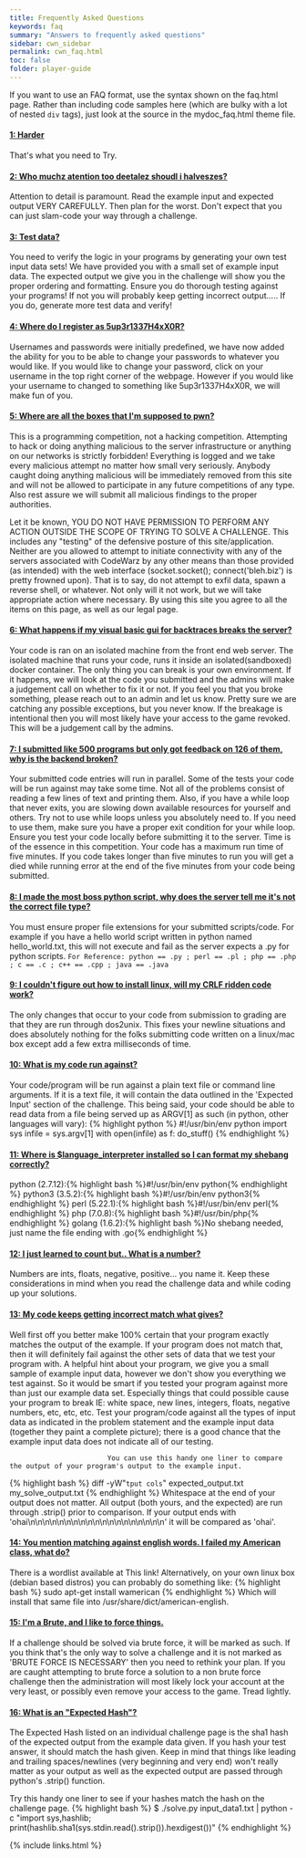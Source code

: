 ```yaml
---
title: Frequently Asked Questions
keywords: faq
summary: "Answers to frequently asked questions"
sidebar: cwn_sidebar
permalink: cwn_faq.html
toc: false
folder: player-guide
---
```


<p>If you want to use an FAQ format, use the syntax shown on the faq.html page. Rather than including code samples here (which are bulky with a lot of nested <code>div</code> tags), just look at the source in the mydoc_faq.html theme file.</p>

<div class="panel-group" id="accordion">
                    <div class="panel panel-default">
                        <div class="panel-heading">
                            <h4 class="panel-title">
                                <a class="noCrossRef accordion-toggle" data-toggle="collapse" data-parent="#accordion" href="#collapseOne">1: Harder</a>
                            </h4>
                        </div>
                        <div id="collapseOne" class="panel-collapse collapse noCrossRef">
                            <div class="panel-body">
                                That's what you need to Try.
                            </div>
                        </div>
                    </div>
                    <!-- /.panel -->
                    <div class="panel panel-default">
                        <div class="panel-heading">
                            <h4 class="panel-title">
                                <a class="noCrossRef accordion-toggle" data-toggle="collapse" data-parent="#accordion" href="#collapseTwo">2: Who muchz atention too deetalez shoudl i halveszes?</a>
                            </h4>
                        </div>
                        <div id="collapseTwo" class="panel-collapse collapse noCrossRef">
                            <div class="panel-body">
                            Attention to detail is paramount. Read the example input and expected output VERY CAREFULLY. Then plan for the worst. Don't expect that you can just slam-code your way through a challenge.
                            </div>
                        </div>
                    </div>
                    <!-- /.panel -->
                    <div class="panel panel-default">
                        <div class="panel-heading">
                            <h4 class="panel-title">
                                <a class="noCrossRef accordion-toggle" data-toggle="collapse" data-parent="#accordion" href="#collapseThree">3: Test data?</a>
                            </h4>
                        </div>
                        <div id="collapseThree" class="panel-collapse collapse noCrossRef">
                            <div class="panel-body">
                            You need to verify the logic in your programs by generating your own test input data sets! We have provided you with a small set of example input data. The expected output we give you in the challenge will show you the proper ordering and formatting. Ensure you do thorough testing against your programs! If not you will probably keep getting incorrect output..... If you do, generate more test data and verify!
                            </div>
                        </div>
                    </div>
                    <!-- /.panel -->
                    <div class="panel panel-default">
                        <div class="panel-heading">
                            <h4 class="panel-title">
                                <a class="noCrossRef accordion-toggle" data-toggle="collapse" data-parent="#accordion" href="#collapseFour">4: Where do I register as 5up3r1337H4xX0R?</a>
                            </h4>
                        </div>
                        <div id="collapseFour" class="panel-collapse collapse">
                            <div class="panel-body">
                            Usernames and passwords were initially predefined, we have now added the ability for you to be able to change your passwords to whatever you would like. If you would like to change your password, click on your username in the top right corner of the webpage. However if you would like your username to changed to something like 5up3r1337H4xX0R, we will make fun of you.
                            </div>
                        </div>
                    </div>
                    <!-- /.panel -->
                    <div class="panel panel-default">
                        <div class="panel-heading">
                            <h4 class="panel-title">
                                <a class="noCrossRef accordion-toggle" data-toggle="collapse" data-parent="#accordion" href="#collapseFive">5: Where are all the boxes that I'm supposed to pwn?</a>
                            </h4>
                        </div>
                        <div id="collapseFive" class="panel-collapse collapse">
                            <div class="panel-body">
                            <p>
                            This is a programming competition, not a hacking competition. Attempting to hack or doing anything malicious to the server infrastructure or anything on our networks is strictly forbidden! Everything is logged and we take every malicious attempt no matter how small very seriously. Anybody caught doing anything malicious will be immediately removed from this site and will not be allowed to participate in any future competitions of any type. Also rest assure we will submit all malicious findings to the proper authorities.
                            </p>
                            <p>
                            Let it be known, YOU DO NOT HAVE PERMISSION TO PERFORM ANY ACTION OUTSIDE THE SCOPE OF TRYING TO SOLVE A CHALLENGE. This includes any "testing" of the defensive posture of this site/application. Neither are you allowed to attempt to initiate connectivity with any of the servers associated with CodeWarz by any other means than those provided (as intended) with the web interface (socket.socket(); connect('bleh.biz') is pretty frowned upon). That is to say, do not attempt to exfil data, spawn a reverse shell, or whatever. Not only will it not work, but we will take appropriate action where necessary. By using this site you agree to all the items on this page, as well as our legal page.
                            </p>
                            </div>
                        </div>
                    </div>
                    <!-- /.panel -->
                    <div class="panel panel-default">
                        <div class="panel-heading">
                            <h4 class="panel-title">
                                <a class="noCrossRef accordion-toggle" data-toggle="collapse" data-parent="#accordion" href="#collapseSix">6: What happens if my visual basic gui for backtraces breaks the server?</a>
                            </h4>
                        </div>
                        <div id="collapseSix" class="panel-collapse collapse">
                            <div class="panel-body">
                            Your code is ran on an isolated machine from the front end web server. The isolated machine that runs your code, runs it inside an isolated(sandboxed) docker container. The only thing you can break is your own environment. If it happens, we will look at the code you submitted and the admins will make a judgement call on whether to fix it or not. If you feel you that you broke something, please reach out to an admin and let us know. Pretty sure we are catching any possible exceptions, but you never know. If the breakage is intentional then you will most likely have your access to the game revoked. This will be a judgement call by the admins.
                            </div>
                        </div>
                    </div>
                    <!-- /.panel -->
                    <div class="panel panel-default">
                        <div class="panel-heading">
                            <h4 class="panel-title">
                                <a class="noCrossRef accordion-toggle" data-toggle="collapse" data-parent="#accordion" href="#collapseSeven">7: I submitted like 500 programs but only got feedback on 126 of them, why is the backend broken?</a>
                            </h4>
                        </div>
                        <div id="collapseSeven" class="panel-collapse collapse">
                            <div class="panel-body">
                            Your submitted code entries will run in parallel. Some of the tests your code will be run against may take some time. Not all of the problems consist of reading a few lines of text and printing them. Also, if you have a while loop that never exits, you are slowing down available resources for yourself and others. Try not to use while loops unless you absolutely need to. If you need to use them, make sure you have a proper exit condition for your while loop. Ensure you test your code locally before submitting it to the server. Time is of the essence in this competition. Your code has a maximum run time of five minutes. If you code takes longer than five minutes to run you will get a died while running error at the end of the five minutes from your code being submitted.
                            </div>
                        </div>
                    </div>
                    <!-- /.panel -->
                    <div class="panel panel-default">
                        <div class="panel-heading">
                            <h4 class="panel-title">
                                <a class="noCrossRef accordion-toggle" data-toggle="collapse" data-parent="#accordion" href="#collapseEight">8: I made the most boss python script, why does the server tell me it's not the correct file type?</a>
                            </h4>
                        </div>
                        <div id="collapseEight" class="panel-collapse collapse">
                            <div class="panel-body">
                            You must ensure proper file extensions for your submitted scripts/code. For example if you have a hello world script written in python named hello_world.txt, this will not execute and fail as the server expects a .py for python scripts.
<code>For Reference: python == .py ; perl == .pl ; php == .php ; c == .c ; c++ == .cpp ; java == .java</code>
                            </div>
                        </div>
                    </div>
                    <!-- /.panel -->
                    <div class="panel panel-default">
                        <div class="panel-heading">
                            <h4 class="panel-title">
                                <a class="noCrossRef accordion-toggle" data-toggle="collapse" data-parent="#accordion" href="#collapseNine">9: I couldn't figure out how to install linux, will my CRLF ridden code work?</a>
                            </h4>
                        </div>
                        <div id="collapseNine" class="panel-collapse collapse">
                            <div class="panel-body">
                            The only changes that occur to your code from submission to grading are that they are run through dos2unix. This fixes your newline situations and does absolutely nothing for the folks submitting code written on a linux/mac box except add a few extra milliseconds of time.
                            </div>
                        </div>
                    </div>
                    <!-- /.panel -->
                    <div class="panel panel-default">
                        <div class="panel-heading">
                            <h4 class="panel-title">
                                <a class="noCrossRef accordion-toggle" data-toggle="collapse" data-parent="#accordion" href="#collapseTen">10: What is my code run against?</a>
                            </h4>
                        </div>
                        <div id="collapseTen" class="panel-collapse collapse">
                            <div class="panel-body">
                            Your code/program will be run against a plain text file or command line arguments. If it is a text file, it will contain the data outlined in the 'Expected Input' section of the challenge. This being said, your code should be able to read data from a file being served up as ARGV[1] as such (in python, other languages will vary):
                            {% highlight python %}
#!/usr/bin/env python
import sys
infile = sys.argv[1]
with open(infile) as f:
do_stuff()
                            {% endhighlight %}
                            </div>
                        </div>
                    </div>
                    <!-- /.panel -->
                    <div class="panel panel-default">
                        <div class="panel-heading">
                            <h4 class="panel-title">
                                <a class="noCrossRef accordion-toggle" data-toggle="collapse" data-parent="#accordion" href="#collapseEleven">11: Where is $language_interpreter installed so I can format my shebang correctly?</a>
                            </h4>
                        </div>
                        <div id="collapseEleven" class="panel-collapse collapse">
                            <div class="panel-body">
                            python (2.7.12):{% highlight bash %}#!/usr/bin/env python{% endhighlight %}
                            python3 (3.5.2):{% highlight bash %}#!/usr/bin/env python3{% endhighlight %}
                            perl (5.22.1):{% highlight bash %}#!/usr/bin/env perl{% endhighlight %}
                            php (7.0.8):{% highlight bash %}#!/usr/bin/php{% endhighlight %}
                            golang (1.6.2):{% highlight bash %}No shebang needed, just name the file ending with .go{% endhighlight %}
                            </div>
                        </div>
                    </div>
                    <!-- /.panel -->
                    <div class="panel panel-default">
                        <div class="panel-heading">
                            <h4 class="panel-title">
                                <a class="noCrossRef accordion-toggle" data-toggle="collapse" data-parent="#accordion" href="#collapseTwelve">12: I just learned to count but.. What is a number?</a>
                            </h4>
                        </div>
                        <div id="collapseTwelve" class="panel-collapse collapse noCrossRef">
                            <div class="panel-body">
                            Numbers are ints, floats, negative, positive... you name it. Keep these considerations in mind when you read the challenge data and while coding up your solutions.
                            </div>
                        </div>
                    </div>
                    <!-- /.panel -->
                    <div class="panel panel-default">
                        <div class="panel-heading">
                            <h4 class="panel-title">
                                <a class="noCrossRef accordion-toggle" data-toggle="collapse" data-parent="#accordion" href="#collapseThirteen">13: My code keeps getting incorrect match what gives?</a>
                            </h4>
                        </div>
                        <div id="collapseThirteen" class="panel-collapse collapse noCrossRef">
                            <div class="panel-body">
                            Well first off you better make 100% certain that your program exactly matches the output of the example. If your program does not match that, then it will definitely fail against the other sets of data that we test your program with. A helpful hint about your program, we give you a small sample of example input data, however we don't show you everything we test against. So it would be smart if you tested your program against more than just our example data set. Especially things that could possible cause your program to break IE: white space, new lines, integers, floats, negative numbers, etc, etc, etc. Test your program/code against all the types of input data as indicated in the problem statement and the example input data (together they paint a complete picture); there is a good chance that the example input data does not indicate all of our testing.

                            You can use this handy one liner to compare the output of your program's output to the example input.
{% highlight bash %}
diff -yW"`tput cols`" expected_output.txt my_solve_output.txt
{% endhighlight %}
                            Whitespace at the end of your output does not matter. All output (both yours, and the expected) are run through .strip() prior to comparison. If your output ends with 'ohai\n\n\n\n\n\n\n\n\n\n\n\n\n\n\n\n\n\n\n' it will be compared as 'ohai'.
                            </div>
                        </div>
                    </div>
                    <!-- /.panel -->
                    <div class="panel panel-default">
                        <div class="panel-heading">
                            <h4 class="panel-title">
                                <a class="noCrossRef accordion-toggle" data-toggle="collapse" data-parent="#accordion" href="#collapseFourteen">14: You mention matching against english words. I failed my American class, what do?</a>
                            </h4>
                        </div>
                        <div id="collapseFourteen" class="panel-collapse collapse noCrossRef">
                            <div class="panel-body">
                            There is a wordlist available at This link! Alternatively, on your own linux box (debian based distros) you can probably do something like:
{% highlight bash %}
sudo apt-get install wamerican
{% endhighlight %}
Which will install that same file into /usr/share/dict/american-english.
                            </div>
                        </div>
                    </div>
                    <!-- /.panel -->
                    <div class="panel panel-default">
                        <div class="panel-heading">
                            <h4 class="panel-title">
                                <a class="noCrossRef accordion-toggle" data-toggle="collapse" data-parent="#accordion" href="#collapseFifteen">15: I'm a Brute, and I like to force things.</a>
                            </h4>
                        </div>
                        <div id="collapseFifteen" class="panel-collapse collapse noCrossRef">
                            <div class="panel-body">
                            If a challenge should be solved via brute force, it will be marked as such. If you think that's the only way to solve a challenge and it is not marked as 'BRUTE FORCE IS NECESSARY' then you need to rethink your plan. If you are caught attempting to brute force a solution to a non brute force challenge then the administration will most likely lock your account at the very least, or possibly even remove your access to the game. Tread lightly.
                            </div>
                        </div>
                    </div>
                    <!-- /.panel -->
                    <div class="panel panel-default">
                        <div class="panel-heading">
                            <h4 class="panel-title">
                                <a class="noCrossRef accordion-toggle" data-toggle="collapse" data-parent="#accordion" href="#collapseSixteen">16: What is an "Expected Hash"?</a>
                            </h4>
                        </div>
                        <div id="collapseSixteen" class="panel-collapse collapse noCrossRef">
                            <div class="panel-body">
                            The Expected Hash listed on an individual challenge page is the sha1 hash of the expected output from the example data given. If you hash your test answer, it should match the hash given. Keep in mind that things like leading and trailing spaces/newlines (very beginning and very end) won't really matter as your output as well as the expected output are passed through python's .strip() function.

Try this handy one liner to see if your hashes match the hash on the challenge page.
{% highlight bash %}
$ ./solve.py input_data1.txt | python -c "import sys,hashlib; print(hashlib.sha1(sys.stdin.read().strip()).hexdigest())"
{% endhighlight %}
                            </div>
                        </div>
                    </div>
                    <!-- /.panel -->
</div>
<!-- /.panel-group -->

{% include links.html %}
